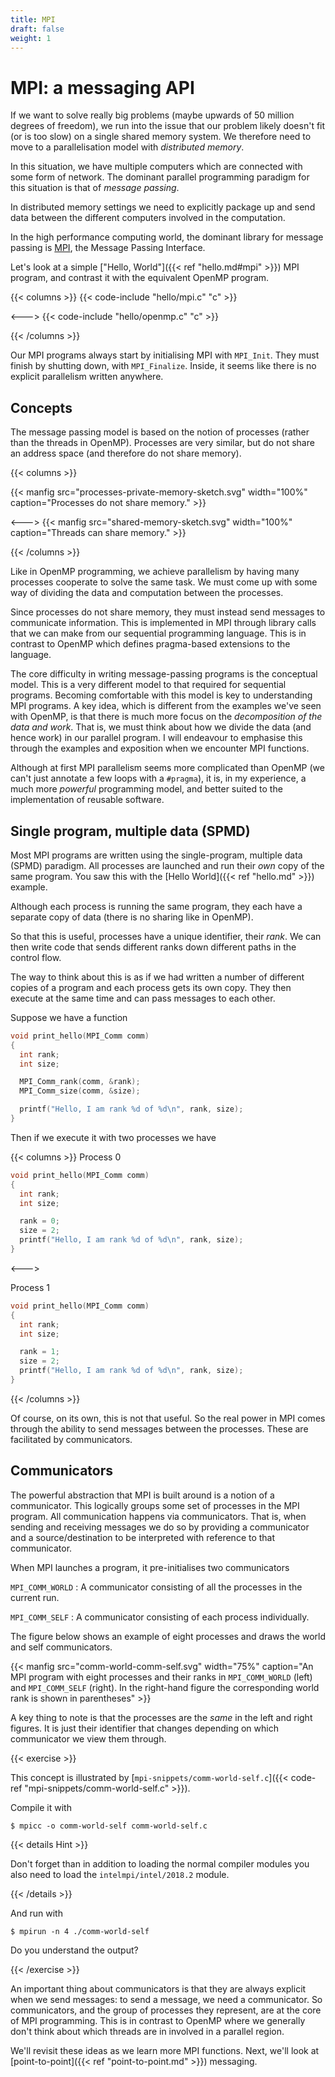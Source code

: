 ```yaml
---
title: MPI
draft: false
weight: 1
---
```


# MPI: a messaging API

If we want to solve really big problems (maybe upwards of 50 million
degrees of freedom), we run into the issue that our problem likely
doesn't fit (or is too slow) on a single shared memory system.
We therefore need to move to a parallelisation model with
_distributed memory_.

In this situation, we have multiple computers which are connected with
some form of network. The dominant parallel programming paradigm for
this situation is that of _message passing_.

In distributed memory settings we need to explicitly package up and
send data between the different computers involved in the computation.

In the high performance computing world, the dominant library for
message passing is [MPI](https://www.mpi-forum.org/), the Message
Passing Interface.

Let's look at a simple ["Hello, World"]({{< ref "hello.md#mpi" >}})
MPI program, and contrast it with the equivalent OpenMP program.

{{< columns >}}
{{< code-include "hello/mpi.c" "c" >}}

<--->
{{< code-include "hello/openmp.c" "c" >}}

{{< /columns >}}

Our MPI programs always start by initialising MPI with `MPI_Init`.
They must finish by shutting down, with `MPI_Finalize`. Inside, it
seems like there is no explicit parallelism written anywhere.

## Concepts

The message passing model is based on the notion of processes (rather
than the threads in OpenMP). Processes are very similar, but do not
share an address space (and therefore do not share memory).

{{< columns >}}

{{< manfig
    src="processes-private-memory-sketch.svg"
    width="100%"
    caption="Processes do not share memory." >}}

<--->
{{< manfig
    src="shared-memory-sketch.svg"
    width="100%"
    caption="Threads can share memory." >}}

{{< /columns >}}

Like in OpenMP programming, we achieve parallelism by having many
processes cooperate to solve the same task. We must come up with some
way of dividing the data and computation between the processes.

Since processes do not share memory, they must instead send messages
to communicate information. This is implemented in MPI through library
calls that we can make from our sequential programming language.
This is in contrast to OpenMP which defines pragma-based extensions to
the language.

The core difficulty in writing message-passing programs is the
conceptual model. This is a very different model to that required for
sequential programs. Becoming comfortable with this model is key to
understanding MPI programs. A key idea, which is different from the
examples we've seen with OpenMP, is that there is much more focus on
the _decomposition of the data and work_. That is, we must think about
how we divide the data (and hence work) in our parallel program. I
will endeavour to emphasise this through the examples and exposition
when we encounter MPI functions.

Although at first MPI parallelism seems more complicated than OpenMP
(we can't just annotate a few loops with a `#pragma`), it is, in my
experience, a much more _powerful_ programming model, and better
suited to the implementation of reusable software.

## Single program, multiple data (SPMD)

Most MPI programs are written using the single-program, multiple data
(SPMD) paradigm. All processes are launched and run their _own_ copy
of the same program. You saw this with the [Hello World]({{< ref
"hello.md" >}}) example.

Although each process is running the same program, they each have a
separate copy of data (there is no sharing like in OpenMP).

So that this is useful, processes have a unique identifier, their
_rank_. We can then write code that sends different ranks down
different paths in the control flow.

The way to think about this is as if we had written a number of
different copies of a program and each process gets its own copy. They
then execute at the same time and can pass messages to each other.

Suppose we have a function

```c
void print_hello(MPI_Comm comm)
{
  int rank;
  int size;

  MPI_Comm_rank(comm, &rank);
  MPI_Comm_size(comm, &size);

  printf("Hello, I am rank %d of %d\n", rank, size);
}
```

Then if we execute it with two processes we have

{{< columns >}}
Process 0

```c
void print_hello(MPI_Comm comm)
{
  int rank;
  int size;

  rank = 0;
  size = 2;
  printf("Hello, I am rank %d of %d\n", rank, size);
}
```
<--->

Process 1
```c
void print_hello(MPI_Comm comm)
{
  int rank;
  int size;

  rank = 1;
  size = 2;
  printf("Hello, I am rank %d of %d\n", rank, size);
}
```

{{< /columns >}}

Of course, on its own, this is not that useful. So the real power in
MPI comes through the ability to send messages between the processes.
These are facilitated by communicators.

## Communicators

The powerful abstraction that MPI is built around is a notion of a
communicator. This logically groups some set of processes in the MPI
program. All communication happens via communicators. That is, when
sending and receiving messages we do so by providing a
communicator and a source/destination to be interpreted with reference
to that communicator.

When MPI launches a program, it pre-initialises two communicators

`MPI_COMM_WORLD`
: A communicator consisting of all the processes in the current run.

`MPI_COMM_SELF`
: A communicator consisting of each process individually.

The figure below shows an example of eight processes and draws the
world and self communicators.

{{< manfig
    src="comm-world-comm-self.svg"
    width="75%"
    caption="An MPI program with eight processes and their ranks in `MPI_COMM_WORLD` (left) and `MPI_COMM_SELF` (right). In the right-hand figure the corresponding world rank is shown in parentheses" >}}

A key thing to note is that the processes are the _same_ in the left
and right figures. It is just their identifier that changes depending
on which communicator we view them through.

{{< exercise >}}

This concept is illustrated by [`mpi-snippets/comm-world-self.c`]({{<
code-ref "mpi-snippets/comm-world-self.c" >}}).

Compile it with

```
$ mpicc -o comm-world-self comm-world-self.c
```

{{< details Hint >}}

Don't forget than in addition to loading the normal compiler modules
you also need to load the `intelmpi/intel/2018.2` module.

{{< /details >}}

And run with
```
$ mpirun -n 4 ./comm-world-self
```

Do you understand the output?

{{< /exercise >}}

An important thing about communicators is that they are always
explicit when we send messages: to send a message, we need a
communicator. So communicators, and the group of processes they
represent, are at the core of MPI programming. This is in contrast to
OpenMP where we generally don't think about which threads are in
involved in a parallel region.

We'll revisit these ideas as we learn more MPI functions. Next, we'll
look at [point-to-point]({{< ref "point-to-point.md" >}}) messaging.

